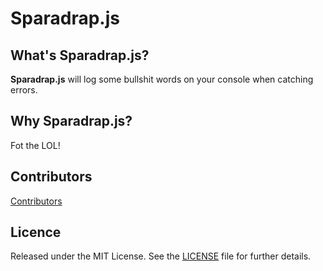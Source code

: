 # Sparadrap.js

## What's Sparadrap.js?

**Sparadrap.js** will log some bullshit words on your console
when catching errors.

## Why Sparadrap.js?

Fot the LOL!

## Contributors

[Contributors](https://github.com/caedes/sparadrap/graphs/contributors)

## Licence

Released under the MIT License. See the [LICENSE][license] file
for further details.

[license]: https://github.com/caedes/sparadrap/blob/master/LICENSE.md
